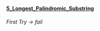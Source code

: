 #### [5_Longest_Palindromic_Substring](https://leetcode.com/problems/longest-palindromic-substring/)


###### First Try -> fail
